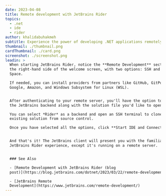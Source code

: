 ```yaml
---
date: 2023-04-08
title: Remote development with JetBrains Rider
topics:
  - .net
  - ide
  - rider
author: khalidabuhakmeh
subtitle: Experience the power of developing .NET applications remotely!
thumbnail: ./thumbnail.png
cardThumbnail: ./card.png
screenshot: ./screenshot.png
leadin: >
  When starting JetBrains Rider, notice the **Remote Development** section on
  the right-hand side of the welcome screen, with two options: SSH and JetBrains
  Space. 

  If needed, you can install providers from partners like GitHub, GitPod,
  Google, Amazon, and Windows Subsystem for Linux (WSL).


  After authenticating to your remote server, you'll have the option to choose
  the JetBrains backend along with the solution file you'd like to open.

  You can select *Rider* as a backend and open an SSH terminal to clone an
  existing solution from source control.

  Once you have selected all the options, click **Start IDE and Connect**.


  And that's it! The JetBrains client will present you with the familiar
  JetBrains Rider experience, except it's running on a remote server.


  ### See Also

  - [Remote Development with JetBrains Rider (blog
  post)](https://blog.jetbrains.com/dotnet/2023/03/22/remote-development-with-jetbrains-rider/)

  - [JetBrains Remote
  Development](https://www.jetbrains.com/remote-development/)
---
```


